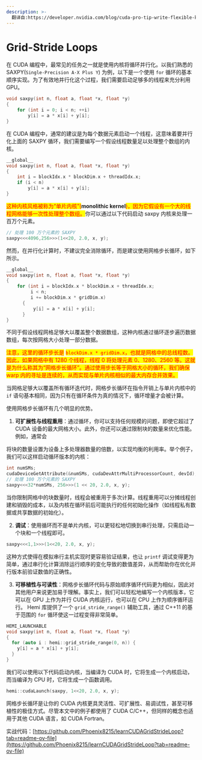 ```yaml
---
description: >-
  翻译自:https://developer.nvidia.com/blog/cuda-pro-tip-write-flexible-kernels-grid-stride-loops/
---
```


# Grid-Stride Loops

在 CUDA 编程中，最常见的任务之一就是使用内核将循环并行化。以我们熟悉的 SAXPY(`Single-Precision A·X Plus Y`) 为例，以下是一个使用 `for` 循环的基本顺序实现。为了有效地并行化这个过程，我们需要启动足够多的线程来充分利用 GPU。

```cpp
void saxpy(int n, float a, float *x, float *y)
{
    for (int i = 0; i < n; ++i)
        y[i] = a * x[i] + y[i];
}
```

在 CUDA 编程中，通常的建议是为每个数据元素启动一个线程，这意味着要并行化上面的 SAXPY 循环，我们需要编写一个假设线程数量足以处理整个数组的内核。

```cpp
__global__
void saxpy(int n, float a, float *x, float *y)
{
    int i = blockIdx.x * blockDim.x + threadIdx.x;
    if (i < n) 
        y[i] = a * x[i] + y[i];
}
```

<mark style="color:red;">这种内核风格被称为“单片内核”(</mark>**monolithic kernel**<mark style="color:red;">)，因为它假设有一个大的线程网格能够一次性处理整个数组。</mark>你可以通过以下代码启动 saxpy 内核来处理一百万个元素。

```cpp
// 处理 100 万个元素的 SAXPY
saxpy<<<4096,256>>>(1<<20, 2.0, x, y);
```

然而，在并行化计算时，不建议完全消除循环，而是建议使用网格步长循环，如下所示。

```cpp
__global__
void saxpy(int n, float a, float *x, float *y)
{
    for (int i = blockIdx.x * blockDim.x + threadIdx.x; 
         i < n; 
         i += blockDim.x * gridDim.x) 
      {
          y[i] = a * x[i] + y[i];
      }
}
```

不同于假设线程网格足够大以覆盖整个数据数组，这种内核通过循环逐步遍历数据数组，每次按网格大小处理一部分数据。

<mark style="color:red;">注意，这里的循环步长是</mark> <mark style="color:red;"></mark><mark style="color:red;">`blockDim.x * gridDim.x`</mark><mark style="color:red;">，也就是网格中的总线程数。因此，如果网格中有 1280 个线程，线程 0 将处理元素 0、1280、2560 等。这就是为什么称其为“网格步长循环”。通过使用步长等于网格大小的循环，我们确保 warp 内的寻址是连续的，从而实现与单片内核相似的最大内存合并效果。</mark>

当网格足够大以覆盖所有循环迭代时，网格步长循环在指令开销上与单片内核中的 `if` 语句基本相同，因为只有在循环条件为真的情况下，循环增量才会被计算。

使用网格步长循环有几个明显的优势。

1. **可扩展性与线程重用**：通过循环，你可以支持任何规模的问题，即使它超过了 CUDA 设备的最大网格大小。此外，你还可以通过限制块的数量来优化性能。例如，通常会

将块的数量设置为设备上多处理器数量的倍数，以实现均衡的利用率。举个例子，我们可以这样启动循环版本的内核：

```cpp
int numSMs;
cudaDeviceGetAttribute(&numSMs, cudaDevAttrMultiProcessorCount, devId);
// 处理 100 万个元素的 SAXPY
saxpy<<<32*numSMs, 256>>>(1 << 20, 2.0, x, y);
```

当你限制网格中的块数量时，线程会被重用于多次计算。线程重用可以分摊线程创建和销毁的成本，以及内核在循环前后可能执行的任何初始化操作（如线程私有数据或共享数据的初始化）。

2. **调试**：使用循环而不是单片内核，可以更轻松地切换到串行处理，只需启动一个块和一个线程即可。

```cpp
saxpy<<<1,1>>>(1<<20, 2.0, x, y);
```

这种方式使得在模拟串行主机实现时更容易验证结果，也让 `printf` 调试变得更为简单，通过串行化计算消除运行顺序的变化导致的数值差异，从而帮助你在优化并行版本前验证数值的正确性。

3. **可移植性与可读性**：网格步长循环代码与原始顺序循环代码更为相似，因此对其他用户来说更加易于理解。事实上，我们可以轻松地编写一个内核版本，它可以在 GPU 上作为并行 CUDA 内核运行，也可以在 CPU 上作为顺序循环运行。 Hemi 库提供了一个 `grid_stride_range()` 辅助工具，通过 C++11 的基于范围的 `for` 循环使这一过程变得非常简单。

```cpp
HEMI_LAUNCHABLE
void saxpy(int n, float a, float *x, float *y)
{
  for (auto i : hemi::grid_stride_range(0, n)) {
    y[i] = a * x[i] + y[i];
  }
}
```

我们可以使用以下代码启动内核，当编译为 CUDA 时，它将生成一个内核启动，而当编译为 CPU 时，它将生成一个函数调用。

```cpp
hemi::cudaLaunch(saxpy, 1<<20, 2.0, x, y);
```

网格步长循环是让你的 CUDA 内核更具灵活性、可扩展性、易调试性，甚至可移植性的极佳方式。尽管本文中的例子都使用了 CUDA C/C++，但同样的概念也适用于其他 CUDA 语言，如 CUDA Fortran。

实战代码：[https://github.com/Phoenix8215/learnCUDAGridStrideLoop?tab=readme-ov-file](https://github.com/Phoenix8215/learnCUDAGridStrideLoop?tab=readme-ov-file)
